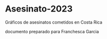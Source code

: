 # Asesinato-2023
Gráficos de asesinatos cometidos en Costa Rica

documento preparado para Franchesca Garcia
